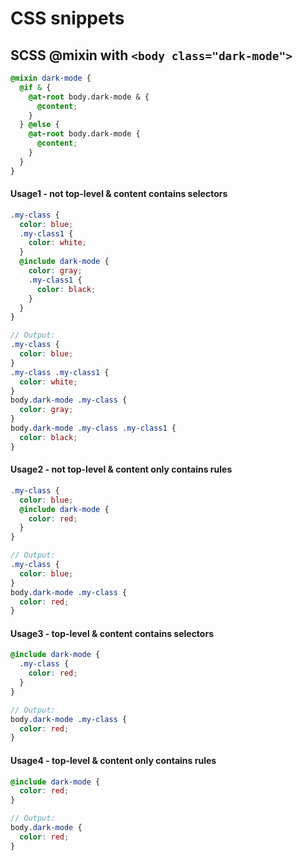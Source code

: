# CSS snippets

## SCSS @mixin with `<body class="dark-mode">`

```scss
@mixin dark-mode {
  @if & {
    @at-root body.dark-mode & {
      @content;
    }
  } @else {
    @at-root body.dark-mode {
      @content;
    }
  }
}
```

#### Usage1 - not top-level & content contains selectors
```scss
.my-class {
  color: blue;
  .my-class1 {
    color: white;
  }
  @include dark-mode {
    color: gray;
    .my-class1 {
      color: black;
    }
  }
}

// Output:
.my-class {
  color: blue;
}
.my-class .my-class1 {
  color: white;
}
body.dark-mode .my-class {
  color: gray;
}
body.dark-mode .my-class .my-class1 {
  color: black;
}
```

#### Usage2 - not top-level & content only contains rules
```scss
.my-class {
  color: blue;
  @include dark-mode {
    color: red;
  }
}

// Output:
.my-class {
  color: blue;
}
body.dark-mode .my-class {
  color: red;
}
```

#### Usage3 - top-level & content contains selectors
```scss
@include dark-mode {
  .my-class {
    color: red;
  }
}

// Output:
body.dark-mode .my-class {
  color: red;
}
```

#### Usage4 - top-level & content only contains rules
```scss
@include dark-mode {
  color: red;
}

// Output:
body.dark-mode {
  color: red;
}
```
